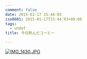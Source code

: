 ```yaml
---
comment: false
date: 2015-01-17 15:44:03
iso8601: 2015-01-17T15:44:03+09:00
tags:
  - undef
title: 今日飲んだコーヒー

---
```


<p><a href="https://www.nqou.net/wp-content/uploads/2015/01/IMG_1430.jpg"><img src="https://www.nqou.net/wp-content/uploads/2015/01/IMG_1430.jpg" alt="IMG_1430.JPG" class="alignnone size-full" /></a></p>
    	